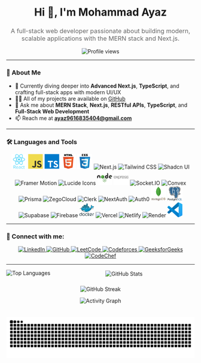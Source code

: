 <h1 align="center">Hi 👋, I'm Mohammad Ayaz</h1>
<h3 align="center" style="font-weight: 400; color: #666;">
  A full-stack web developer passionate about building modern, scalable applications with the MERN stack and Next.js.
</h3>

<p align="center">
  <img src="https://komarev.com/ghpvc/?username=ayaz9616&label=Profile%20views&color=0e75b6&style=flat" alt="Profile views" />
</p>

---

### 🚀 About Me

- 🌱 Currently diving deeper into **Advanced Next.js**, **TypeScript**, and crafting full-stack apps with modern UI/UX  
- 👨‍💻 All of my projects are available on [GitHub](https://github.com/ayaz9616?tab=repositories)  
- 💬 Ask me about **MERN Stack**, **Next.js**, **RESTful APIs**, **TypeScript**, and **Full-Stack Web Development**  
- 📫 Reach me at **[ayaz9616835404@gmail.com](mailto:ayaz9616835404@gmail.com)**

---

### 🛠️ Languages and Tools

<p align="center">
  <!-- Frontend -->
  <img src="https://raw.githubusercontent.com/devicons/devicon/master/icons/react/react-original-wordmark.svg" alt="React" width="40" height="40" />
  <img src="https://raw.githubusercontent.com/devicons/devicon/master/icons/javascript/javascript-original.svg" alt="JavaScript" width="40" height="40" />
  <img src="https://raw.githubusercontent.com/devicons/devicon/master/icons/typescript/typescript-original.svg" alt="TypeScript" width="40" height="40" />
  <img src="https://raw.githubusercontent.com/devicons/devicon/master/icons/html5/html5-original-wordmark.svg" alt="HTML5" width="40" height="40" />
  <img src="https://raw.githubusercontent.com/devicons/devicon/master/icons/css3/css3-original-wordmark.svg" alt="CSS3" width="40" height="40" />
  <img src="https://cdn.jsdelivr.net/gh/devicons/devicon/icons/nextjs/nextjs-original.svg" alt="Next.js" width="40" height="40" />

  <!-- Styling & UI -->
  <img src="https://www.vectorlogo.zone/logos/tailwindcss/tailwindcss-icon.svg" alt="Tailwind CSS" width="40" height="40" />
  <img src="https://ui.shadcn.com/apple-touch-icon.png" alt="Shadcn UI" width="40" height="40" />
  <img src="https://raw.githubusercontent.com/framer/logo/main/logo.png" alt="Framer Motion" width="40" height="40" />
  <img src="https://lucide.dev/logo/logo.svg" alt="Lucide Icons" width="40" height="40" />

  <!-- Backend & Realtime -->
  <img src="https://raw.githubusercontent.com/devicons/devicon/master/icons/nodejs/nodejs-original-wordmark.svg" alt="Node.js" width="40" height="40" />
  <img src="https://raw.githubusercontent.com/devicons/devicon/master/icons/express/express-original-wordmark.svg" alt="Express.js" width="40" height="40" />
  <img src="https://upload.wikimedia.org/wikipedia/commons/9/96/Socket-io.svg" alt="Socket.IO" width="40" height="40" />
  <img src="https://storage.googleapis.com/convex-public/images/logo-dark-icon.png" alt="Convex" width="40" height="40" />
  <img src="https://www.vectorlogo.zone/logos/prismaio/prismaio-icon.svg" alt="Prisma" width="40" height="40" />
  <img src="https://www.vectorlogo.zone/logos/zegocloud/zegocloud-icon.svg" alt="ZegoCloud" width="40" height="40" />

  <!-- Auth -->
  <img src="https://avatars.githubusercontent.com/u/139895814?s=200&v=4" alt="Clerk" width="40" height="40" />
  <img src="https://authjs.dev/img/logo/logo-sm.png" alt="NextAuth" width="40" height="40" />
  <img src="https://cdn.auth0.com/styleguide/components/1.0.8/media/logos/img/badge.png" alt="Auth0" width="40" height="40" />

  <!-- DB & Storage -->
  <img src="https://raw.githubusercontent.com/devicons/devicon/master/icons/mongodb/mongodb-original-wordmark.svg" alt="MongoDB" width="40" height="40" />
  <img src="https://raw.githubusercontent.com/devicons/devicon/master/icons/postgresql/postgresql-original-wordmark.svg" alt="PostgreSQL" width="40" height="40" />
  <img src="https://www.vectorlogo.zone/logos/supabase/supabase-icon.svg" alt="Supabase" width="40" height="40" />
  <img src="https://www.vectorlogo.zone/logos/firebase/firebase-icon.svg" alt="Firebase" width="40" height="40" />

  <!-- Deployment -->
  <img src="https://raw.githubusercontent.com/devicons/devicon/master/icons/docker/docker-original-wordmark.svg" alt="Docker" width="40" height="40" />
  <img src="https://www.vectorlogo.zone/logos/vercel/vercel-icon.svg" alt="Vercel" width="40" height="40" />
  <img src="https://www.vectorlogo.zone/logos/netlify/netlify-icon.svg" alt="Netlify" width="40" height="40" />
  <img src="https://www.vectorlogo.zone/logos/render/render-icon.svg" alt="Render" width="40" height="40" />

  <!-- Tools -->
  <img src="https://raw.githubusercontent.com/devicons/devicon/master/icons/vscode/vscode-original.svg" alt="VS Code" width="40" height="40" />
</p>

---

### 🔗 Connect with me:

<p align="center">
  <a href="https://www.linkedin.com/in/mohammad-ayaz-960711226/" target="_blank" rel="noopener noreferrer">
    <img src="https://raw.githubusercontent.com/rahuldkjain/github-profile-readme-generator/master/src/images/icons/Social/linked-in-alt.svg" alt="LinkedIn" height="30" width="40" />
  </a>
  <a href="https://github.com/ayaz9616" target="_blank" rel="noopener noreferrer">
    <img src="https://raw.githubusercontent.com/rahuldkjain/github-profile-readme-generator/master/src/images/icons/Social/github.svg" alt="GitHub" height="30" width="40" />
  </a>
  <a href="https://leetcode.com/u/ayaz9616/" target="_blank" rel="noopener noreferrer">
    <img src="https://raw.githubusercontent.com/rahuldkjain/github-profile-readme-generator/master/src/images/icons/Social/leet-code.svg" alt="LeetCode" height="30" width="40" />
  </a>
  <a href="https://codeforces.com/profile/CipherWizard" target="_blank" rel="noopener noreferrer">
    <img src="https://raw.githubusercontent.com/rahuldkjain/github-profile-readme-generator/master/src/images/icons/Social/codeforces.svg" alt="Codeforces" height="30" width="40" />
  </a>
  <a href="https://www.geeksforgeeks.org/user/ayaz9616bd14/" target="_blank" rel="noopener noreferrer">
    <img src="https://raw.githubusercontent.com/rahuldkjain/github-profile-readme-generator/master/src/images/icons/Social/geeks-for-geeks.svg" alt="GeeksforGeeks" height="30" width="40" />
  </a>
  <a href="https://www.codechef.com/users/lalla_17" target="_blank" rel="noopener noreferrer">
    <img src="https://raw.githubusercontent.com/rahuldkjain/github-profile-readme-generator/master/src/images/icons/Social/codechef.svg" alt="CodeChef" height="30" width="40" />
  </a>
</p>

---

<div align="center">

<p>
  <img align="left" src="https://github-readme-stats.vercel.app/api/top-langs?username=ayaz9616&show_icons=true&locale=en&layout=compact" alt="Top Languages" />
  &nbsp;
  <img align="center" src="https://github-readme-stats.vercel.app/api?username=ayaz9616&show_icons=true&locale=en" alt="GitHub Stats" />
</p>

<p>
  <img src="https://github-readme-streak-stats.herokuapp.com/?user=ayaz9616" alt="GitHub Streak" style="margin-top: 10px;" />
</p>

<p>
  <img src="https://github-readme-activity-graph.vercel.app/graph?username=ayaz9616&radius=16&theme=react&area=true&order=5" height="300" alt="Activity Graph" />
</p>

<p>
  <img src="https://github.com/siddiq0611/git_repo/blob/main/grid_snake.svg" alt="Fun GIF" style="margin-top: 20px;" />
</p>

</div>
